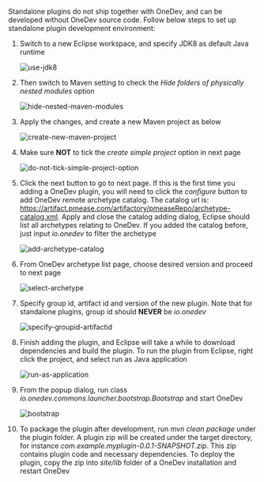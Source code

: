 Standalone plugins do not ship together with OneDev, and can be developed without OneDev source code. Follow below steps to set up standalone plugin development environment:

1. Switch to a new Eclipse workspace, and specify JDK8 as default Java runtime

   ![use-jdk8](images\develop-standalone-plugins\use-jdk8.png)

2. Then switch to Maven setting to check the _Hide folders of physically nested modules_ option 

   ![hide-nested-maven-modules](images\develop-standalone-plugins\hide-nested-maven-modules.png)

3. Apply the changes, and create a new Maven project as below

   ![create-new-maven-project](images\develop-standalone-plugins\create-new-maven-project.png)

4. Make sure **NOT** to tick the _create simple project_ option in next page 

   ![do-not-tick-simple-project-option](images\develop-standalone-plugins\do-not-tick-simple-project-option.png)

5. Click the next button to go to next page. If this is the first time you adding a OneDev plugin, you will need to click the _configure_ button to add OneDev remote archetype catalog. The catalog url is: 
   https://artifact.pmease.com/artifactory/pmeaseRepo/archetype-catalog.xml. Apply and close the catalog adding dialog, Eclipse should list all archetypes relating to OneDev. If you added the catalog before, just input _io.onedev_ to filter the archetype

   ![add-archetype-catalog](images\develop-standalone-plugins\add-archetype-catalog.png)

6. From OneDev archetype list page, choose desired version and proceed to next page

   ![select-archetype](images\develop-standalone-plugins\select-archetype.png)

7. Specify group id, artifact id and version of the new plugin. Note that for standalone plugins, group id should **NEVER** be _io.onedev_

   ![specify-groupid-artifactid](images\develop-standalone-plugins\specify-groupid-artifactid.png)

8. Finish adding the plugin, and Eclipse will take a while to download dependencies and build the plugin. To run the plugin from Eclipse, right click the project, and select run as Java application

   ![run-as-application](images\develop-standalone-plugins\run-as-application.png)

9. From the popup dialog, run class _io.onedev.commons.launcher.bootstrap.Bootstrap_ and start OneDev

   ![bootstrap](images\develop-standalone-plugins\bootstrap.png)

10. To package the plugin after development, run _mvn clean package_ under the plugin folder. A plugin zip will be created under the target directory, for instance _com.example.myplugin-0.0.1-SNAPSHOT.zip_. This zip contains plugin code and necessary dependencies. To deploy the plugin, copy the zip into _site/lib_ folder of a OneDev installation and restart OneDev